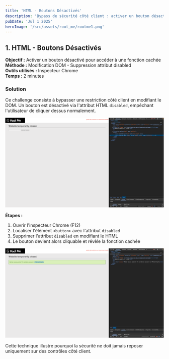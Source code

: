 ```yaml
---
title: 'HTML - Boutons Désactivés'
description: 'Bypass de sécurité côté client : activer un bouton désactivé pour accéder à une fonction cachée'
pubDate: 'Jul 1 2025'
heroImage: '/src/assets/root_me/rootme1.png'
---
```


## 1. HTML - Boutons Désactivés

**Objectif :** Activer un bouton désactivé pour accéder à une fonction cachée  
**Méthode :** Modification DOM - Suppression attribut disabled  
**Outils utilisés :** Inspecteur Chrome  
**Temps :** 2 minutes  


### Solution

Ce challenge consiste à bypasser une restriction côté client en modifiant le DOM. Un bouton est désactivé via l'attribut HTML `disabled`, empêchant l'utilisateur de cliquer dessus normalement.

![Challenge Root-Me HTML Boutons Désactivés](/src/assets/root_me/rootme1.png)

**Étapes :**
1. Ouvrir l'inspecteur Chrome (F12)
2. Localiser l'élément `<button>` avec l'attribut `disabled`
3. Supprimer l'attribut `disabled` en modifiant le HTML
4. Le bouton devient alors cliquable et révèle la fonction cachée

![Solution HTML Boutons Désactivés](/src/assets/root_me/root-me1-2.png)

Cette technique illustre pourquoi la sécurité ne doit jamais reposer uniquement sur des contrôles côté client.
